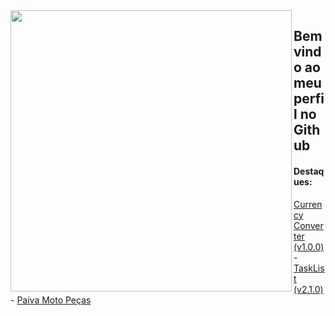 

<img align="left" width="450em" src="https://github-readme-stats.vercel.app/api/top-langs/?username=Lucasvmarangoni&layout=compact&theme=dark&hide_border=true&bg_color=0d1117&langs_count=8"/>

## Bem vindo ao meu perfil no Github

#### Destaques:
<p align="left">
  <a href="https://github.com/Lucasvmarangoni/currency-converter">Currency Converter (v1.0.0)</a> <br>
- <a href="https://github.com/Lucasvmarangoni/TaskList">TaskList (v2.1.0)</a> <br>
- <a href="https://github.com/ICEI-PUC-Minas-PMV-ADS/pmv-ads-2023-1-e1-proj-web-t2-grupo-2-paiva-moto-pecas">Paiva Moto Peças</a>
</p>
